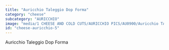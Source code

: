 ```yaml
---
title: "Auricchio Taleggio Dop Forma"
category: "cheese"
subcategory: "AURICCHIO"
image: "media/1 CHEESE AND COLD CUTS/AURICCHIO PICS/AU0900/Auricchio TALEGGIO DOP Forma.jpg"
id: "cheese-auricchio-5"
---
```


Auricchio Taleggio Dop Forma
